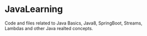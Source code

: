 # JavaLearning

Code and files related to Java Basics, Java8, SpringBoot, Streams, Lambdas and other Java realted concepts.
